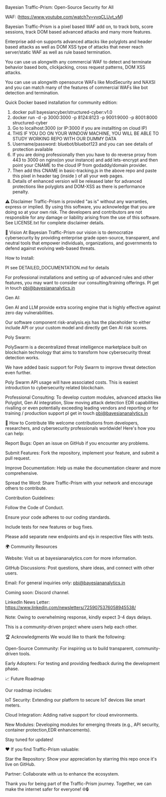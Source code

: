 Bayesian Traffic-Prism: Open-Source  Security for All

WAF: (https://www.youtube.com/watch?v=yvqCLUvt_vM)


Bayesian Traffic-Prism is a pixel based WAF add on, to track  bots, score sessions, track DOM based advanced attacks and many more features.

Enterprise add-on supports advanced  attacks like polyglots and header based attacks as well as DOM XSS type of attacks that never reach server/static WAF as well as rule based termination.

You can use us alongwith any commercial WAF to detect and terminate behavior based bots, clickjacking, cross request patterns, DOM XSS attacks.

You can use us alongwith opensource  WAFs like ModSecurity and NAXSI and you can match many of the features of commercial WAFs like bot detection and termination.

Quick Docker based installation for community edition:

1. docker pull bayesiancyber/structured-cyber:v1.0
2. docker run -d -p 3000:3000 -p 8124:8123 -p 9001:9000 -p 8001:8000 structured-cyber
3. Go to localhost:3000 (or IP:3000 if you are installting on cloud IP)
4. THIS IF YOU DO ON YOUR WINDOW MACHINE, YOU WILL BE ABLE TO STUDY WORKING REPO WITH OUR DUMMY DATA
5. Username/password: bluebot/bluebot123 and you can see details of protection available
6. If you are doing professionally then you have to do reverse proxy from 443 to 3000 on nginx(on your instance) and add lets-encrypt and then point your CNAME to the cloud IP from godaddy/domain provider.
7. Then add this CNAME in basic-tracking.js in the above repo and paste this pixel in header tag (inside <script> basic-tracking.js code </script>)  of all your web pages.
8. Details of enhanced version will be released later for advanced protections like polyglots and DOM-XSS as there is performance penalty.


⚠️ Disclaimer
Traffic-Prism is provided "as is" without any warranties, express or implied. By using this software, you acknowledge that you are doing so at your own risk. The developers and contributors are not responsible for any damage or liability arising from the use of this software. See LICENSE.txt for complete disclaimer details.

🌟 Vision
At Bayesian Traffic-Prism our vision  is to democratize cybersecurity by providing enterprise grade open-source, transparent, and neutral tools that empower individuals, organizations, and governments to defend against evolving web-based threats. 

How to Install:

Pl see DETAILED_DOCUMENTATION.md for  details

For professional installations and setting up of advanced rules and other features, you may want to consider our consulting/training offerings. Pl get in touch pbi@bayesiananalytics.in

Gen AI:

Gen AI and LLM provide extra scoring engine that is highly effective against zero day vulnerabilities. 

Our software component risk-analysis.ejs has the placeholder to either include API or your custom model and directly get Gen AI risk scores. 

Poly Swarm:

PolySwarm is a decentralized threat intelligence marketplace built on blockchain technology that aims to transform how cybersecurity threat detection works. 

We have added basic support for Poly Swarm to improve threat detection even further.

Poly Swarm API usage will have associated costs. This is easiest introduction to cybersecurity related blockchain.

Professional Consulting: To develop custom modules, advanced attacks like Polyglot, Gen AI integration, Slow moving attack detection EDR capabilities rivalling or even potentially exceeding leading vendors and  reporting or for training / production support pl get in touch pbi@bayesiananalytics.in

🤝 How to Contribute
We welcome contributions from developers, researchers, and cybersecurity professionals worldwide! Here's how you can help:

Report Bugs: Open an issue on GitHub if you encounter any problems.

Submit Features: Fork the repository, implement your feature, and submit a pull request.

Improve Documentation: Help us make the documentation clearer and more comprehensive.

Spread the Word: Share Traffic-Prism with your network and encourage others to contribute.

Contribution Guidelines:

Follow the Code of Conduct.

Ensure your code adheres to our coding standards.

Include tests for new features or bug fixes.

Please add separate new endpoints and ejs in respective files with tests.

🌍 Community Resources

Website: Visit us at bayesiananalytics.com for more information.

GitHub Discussions: Post questions, share ideas, and connect with other users.

Email: For general inquiries only: pbi@bayesiananalytics.in

Coming soon: Discord channel.

LinkedIn News Letter: https://www.linkedin.com/newsletters/7259075376058945538/

Note: Owing to overwhelming response, kindly expect 3-4 days delays. 

This is a community-driven project where users help each other.

🏆 Acknowledgments
We would like to thank the following:

Open-Source Community: For inspiring us to build transparent, community-driven tools.

Early Adopters: For testing and providing feedback during the development phase.

📈 Future Roadmap

Our roadmap includes:

IoT Security: Extending our platform to secure IoT devices like smart meters.

Cloud Integration: Adding native support for cloud environments.

New Modules: Developing modules for emerging threats (e.g., API security, container protection,EDR enhancements).

Stay tuned for updates!

❤️ If you find Traffic-Prism valuable:

Star the Repository: Show your appreciation by starring this repo once it's live on GitHub.

Partner: Collaborate with us to enhance the ecosystem.

Thank you for being part of the Traffic-Prism journey. Together, we can make the internet safer for everyone! 
🌐🔒
